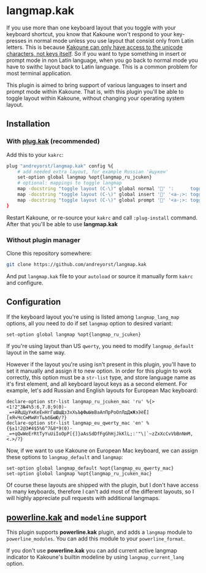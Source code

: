 # langmap.kak

If you use more than one keyboard layout that you toggle with your keyboard
shortcut, you know that Kakoune won't respond to your key-presses in normal mode
unless you use layout that consist only from Latin letters. This is because
[Kakoune can only have access to the unicode characters, not keys itself][1]. So
if you want to type something in insert or prompt mode in non Latin language,
when you go back to normal mode you have to swithc layout back to Latin
language. This is a common problem for most terminal application.

This plugin is aimed to bring support of various languages to insert and prompt
mode within Kakoune. That is, with this plugin you'll be able to toggle layout
within Kakoune, without changing your operating system layout.

## Installation
### With [plug.kak][2] (recommended)
Add this to your `kakrc`:

``` sh
plug "andreyorst/langmap.kak" config %{
    # add needed extra layout, for example Russian 'йцукен'
    set-option global langmap %opt{langmap_ru_jcuken}
    # optional: mappings to toggle langmap
    map -docstring "toggle layout (C-\)" global normal '' ':      toggle-langmap<ret>'
    map -docstring "toggle layout (C-\)" global insert '' '<a-;>: toggle-langmap<ret>'
    map -docstring "toggle layout (C-\)" global prompt '' '<a-;>: toggle-langmap prompt<ret>'
}
```

Restart Kakoune, or re-source your `kakrc` and call `:plug-install`
command. After that you'll be able to use **langmap.kak**

### Without plugin manager
Clone this repository somewhere:

``` sh
git clone https://github.com/andreyorst/langmap.kak
```

And put `langmap.kak` file to your `autoload` or source it manually form `kakrc`
and configure.

## Configuration
If the keyboard layout you're using is listed among `langmap_lang_map` options,
all you need to do if set `langmap` option to desired variant:

``` sh
set-option global langmap %opt{langmap_ru_jcuken}
```

If you're using layout than US `qwerty`, you need to modify `langmap_default`
layout in the same way.

However if the layout you're using isn't present in this plugin, you'll have to
set it manually and assign it to new option. In order for this plugin to work
correctly, this option must be a `str-list` type, and store language name as
it's first element, and all keyboard layout keys as a second element. For
example, let's add Russian and English layouts for European Mac keyboard:

```
declare-option str-list langmap_ru_jcuken_mac 'ru' %{><1!2"3№4%5:6,7.8;9(0)-_=+йЙцЦуУкКеЕнНгГшШщЩзЗхХъЪфФыЫвВаАпПрРоОлЛдДжЖэЭёЁ][яЯчЧсСмМиИтТьЬбБюЮ/?}
declare-option str-list langmap_eu_qwerty_mac 'en' %{§±1!2@3#4$5%6^7&8*9(0)-_=+qQwWeErRtTyYuUiIoOpP[{]}aAsSdDfFgGhHjJkKlL;:'"\|`~zZxXcCvVbBnNmM,<.>/?}
```

Now, if we want to use Kakoune on European Mac keyboard, we can assign these
options to `langmap_default` and `langmap`:

```
set-option global langmap_default %opt{langmap_eu_qwerty_mac}
set-option global langmap %opt{langmap_ru_jcuken_mac}
```

Of course these layouts are shipped with the plugin, but I don't have access to
many keyboards, therefore I can't add most of the different layouts, so I will
highly appreciate pull requests with additional langmaps.

## [powerline.kak][3] and `modeline` support
This plugin supports **powerline.kak** plugin, and adds a `langmap` module to
`powerline_modules`. You can add this module to your `powerline_format`.

If you don't use **powerline.kak** you can add current active langmap indicator
to Kakoune's builtin modeline by using `langmap_current_lang` option.

[1]: https://github.com/mawww/kakoune/issues/2151#issuecomment-399678003
[2]: https://github.com/andreyorst/plug.kak
[3]: https://github.com/andreyorst/powerline.kak
